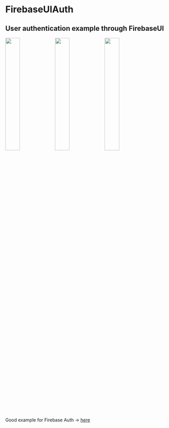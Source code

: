 # FirebaseUIAuth
## User authentication example through FirebaseUI
<img src="https://user-images.githubusercontent.com/10943612/71488615-8c90d800-2832-11ea-9d2c-813895db0f1d.png" width="30%"></img> <img src="https://user-images.githubusercontent.com/10943612/71488613-8bf84180-2832-11ea-89c1-c799c4c601c0.png" width="30%"></img> <img src="https://user-images.githubusercontent.com/10943612/71488614-8bf84180-2832-11ea-8480-f8004b5d5f60.png" width="30%"></img> 

Good example for Firebase Auth -> [here](https://github.com/firebase/quickstart-android/tree/5d87d878ea54daa2a3987d00724af28d605eab1d)
